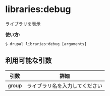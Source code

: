 # libraries:debug
ライブラリを表示

**使い方:**
```
$ drupal libraries:debug [arguments]
```

## 利用可能な引数
引数 | 詳細
---------|-------------
group | ライブラリ名を入力してください
